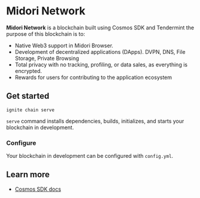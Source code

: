 # Midori Network
**Midori Network** is a blockchain built using Cosmos SDK and Tendermint the purpose of this blockchain is to:

- Native Web3 support in Midori Browser.
- Development of decentralized applications (DApps). DVPN, DNS, File Storage, Private Browsing 
- Total privacy with no tracking, profiling, or data sales, as everything is encrypted.
- Rewards for users for contributing to the application ecosystem

## Get started

```
ignite chain serve
```

`serve` command installs dependencies, builds, initializes, and starts your blockchain in development.

### Configure

Your blockchain in development can be configured with `config.yml`.

## Learn more

- [Cosmos SDK docs](https://docs.cosmos.network)
